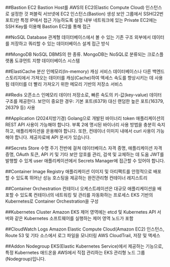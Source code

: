 ##Bastion EC2
Bastion Host를 AWS의 EC2(Elastic Compute Cloud) 인스턴스로 설정한 것
퍼블릭 서브넷에 EC2 인스턴스(Bastion) 생성
보안 그룹에서 SSH(22번 포트)만 특정 IP에서 접근 가능하도록 설정
내부 네트워크에 있는 Private EC2에는 SSH Key를 이용해 Bastion EC2를 통해 접근
 

##NoSQL Database
관계형 데이터베이스에서 볼 수 있는 기존 구조 외부에서 데이터를 저장하고 쿼리할 수 있는 데이터베이스 설계 접근 방식
 
##MongoDB
NoSQL DBMS의 한 종류.
MongoDB는 NoSQL로 분류되는 크로스플랫폼 도큐먼트 지향 데이터베이스 시스템 

##ElastiCache
분산 인메모리(In-memory) 캐싱 서비스
데이터베이스나 다른 백엔드 스토리지에서 가져오는 데이터를 캐싱(Cache)하여 액세스 속도를 향상시키는 데 사용됨
데이터를 더 빨리 가져오기 위한 메모리 기반의 저장소 서비스 

##Redis
오픈소스 인메모리 데이터 저장소로, 빠른 속도의 키-값(key-value) 데이터 구조를 제공한다.
보안이 중요한 경우: 기본 포트(6379) 대신 랜덤한 높은 포트(16379, 26379 등) 사용
 
##Application (2024지방기경)
Golang으로 개발된 바이너리
token 애플리케이션의 REST API 사용이 가능해야 합니다. 부록 2에 명시된 바이너리 사용 방법을 충분히 숙지하고, 애플리케이션을 운용해야 합니다. 또한, 컨테이너 이미지 내에서 curl 사용이 가능해야 합니다. 제공자료에 API 문서가 있습니다.

##Secrets Store
수명 주기 전반에 걸쳐 데이터베이스 자격 증명, 애플리케이션 자격 증명, OAuth 토큰, API 키 및 기타 보안 암호를 관리, 검색 및 교체하는 데 도움
JWT를 발행할 수 있게 user 애플리케이션에서 Secrets Manager에 접근할 수 있어야 합니다.

##Container Image Registry
애플리케이션 이미지 및 아티팩트를 안정적으로 배포할 수 있도록 뛰어난 성능 호스팅을 제공하는 완전관리형 컨테이너 레지스트리

##Container Orchestration
컨테이너 오케스트레이션은 대규모 애플리케이션을 배포할 수 있도록 컨테이너의 네트워킹 및 관리를 자동화하는 프로세스
EKS 기반의 Kubernetes로 Container Orchestration을 구성

##Kubernetes Cluster
Amazon EKS 제어 영역에는 etcd 및 Kubernetes API 서버와 같은 Kubernetes 소프트웨어를 실행하는 제어 영역 노드가 포함
 
##CloudWatch Logs
Amazon Elastic Compute Cloud(Amazon EC2) 인스턴스, Route 53 및 기타 소스에서 로그 파일을 모니터링 AWS CloudTrail, 저장 및 액세스

##Addon Nodegroup
EKS(Elastic Kubernetes Service)에서 제공하는 기능으로, 특정 Kubernetes 애드온을 AWS에서 직접 관리하는 EKS 관리형 노드 그룹(Nodegroup)입니다.

